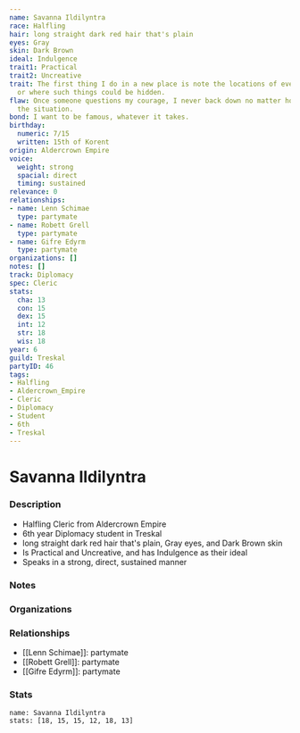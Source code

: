 ```yaml
---
name: Savanna Ildilyntra
race: Halfling
hair: long straight dark red hair that's plain
eyes: Gray
skin: Dark Brown
ideal: Indulgence
trait1: Practical
trait2: Uncreative
trait: The first thing I do in a new place is note the locations of everything valuable-
  or where such things could be hidden.
flaw: Once someone questions my courage, I never back down no matter how dangerous
  the situation.
bond: I want to be famous, whatever it takes.
birthday:
  numeric: 7/15
  written: 15th of Korent
origin: Aldercrown Empire
voice:
  weight: strong
  spacial: direct
  timing: sustained
relevance: 0
relationships:
- name: Lenn Schimae
  type: partymate
- name: Robett Grell
  type: partymate
- name: Gifre Edyrm
  type: partymate
organizations: []
notes: []
track: Diplomacy
spec: Cleric
stats:
  cha: 13
  con: 15
  dex: 15
  int: 12
  str: 18
  wis: 18
year: 6
guild: Treskal
partyID: 46
tags:
- Halfling
- Aldercrown_Empire
- Cleric
- Diplomacy
- Student
- 6th
- Treskal
---
```

# Savanna Ildilyntra
### Description
- Halfling Cleric from Aldercrown Empire
- 6th year Diplomacy student in Treskal
- long straight dark red hair that's plain, Gray eyes, and Dark Brown skin
- Is Practical and Uncreative, and has Indulgence as their ideal
- Speaks in a strong, direct, sustained manner

### Notes

### Organizations

### Relationships
- [[Lenn Schimae]]: partymate
- [[Robett Grell]]: partymate
- [[Gifre Edyrm]]: partymate

### Stats
```statblock
name: Savanna Ildilyntra
stats: [18, 15, 15, 12, 18, 13]
```